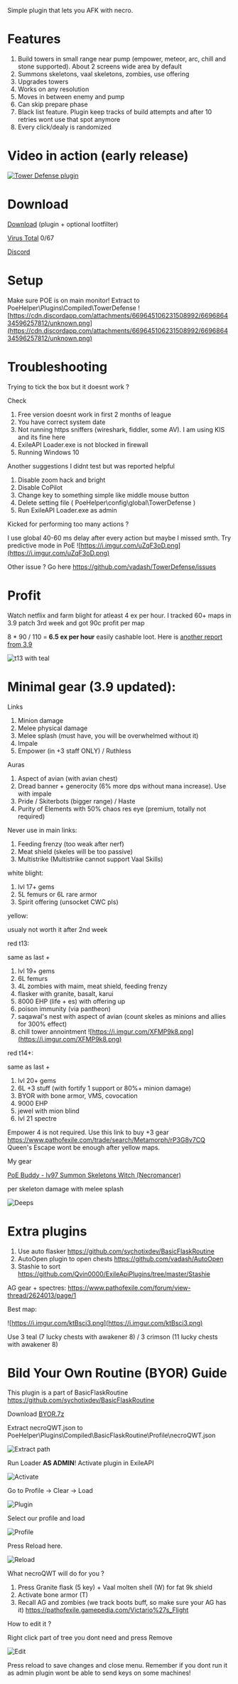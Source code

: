 Simple plugin that lets you AFK with necro.

# Features

1. Build towers in small range near pump (empower, meteor, arc, chill and stone supported). About 2 screens wide area by default
2. Summons skeletons, vaal skeletons, zombies, use offering
3. Upgrades towers
4. Works on any resolution
5. Moves in between enemy and pump
6. Can skip prepare phase
7. Black list feature. Plugin keep tracks of build attempts and after 10 retries wont use that spot anymore
8. Every click/dealy is randomized

# Video in action (early release)

[![Tower Defense plugin](https://i.imgur.com/CiemHav.png)](https://youtu.be/l3qag50mLSs?t=9 "Tower Defense plugin")

# Download
[Download](https://cloud.mail.ru/public/aX3U/4CpuEeicD) (plugin + optional lootfilter)

[Virus Total](https://www.virustotal.com/gui/file/d39a8cf1047167b7b6f7f504b766db81b32431c024e77f9d58dcf36022bb8c4e/detection) 0/67

[Discord](https://discord.gg/krU2DUs)

# Setup 
Make sure POE is on main monitor!
Extract to PoeHelper\Plugins\Compiled\TowerDefense
![https://cdn.discordapp.com/attachments/669645106231508992/669686434596257812/unknown.png](https://cdn.discordapp.com/attachments/669645106231508992/669686434596257812/unknown.png)

# Troubleshooting
Trying to tick the box but it doesnt work ?

Check
1. Free version doesnt work in first 2 months of league
2. You have correct system date
3. Not running https sniffers (wireshark, fiddler, some AV). I am using KIS and its fine here
4. ExileAPI Loader.exe is not blocked in firewall
5. Running Windows 10

Another suggestions I didnt test but was reported helpful
1. Disable zoom hack and bright
2. Disable CoPilot
3. Change key to something simple like middle mouse button
4. Delete setting file ( PoeHelper\config\global\TowerDefense )
5. Run ExileAPI Loader.exe as admin

Kicked for performing too many actions ?

I use global 40-60 ms delay after every action but maybe I missed smth. Try predictive mode in PoE
 ![https://i.imgur.com/uZqF3oD.png](https://i.imgur.com/uZqF3oD.png)

Other issue ? Go here https://github.com/vadash/TowerDefense/issues

# Profit
Watch netflix and farm blight for atleast 4 ex per hour. I tracked 60+ maps in 3.9 patch 3rd week and got 90c profit per map

8 * 90 / 110 = **6.5 ex per hour** easily cashable loot. Here is [another report from 3.9](https://old.reddit.com/r/pathofexile/comments/evqeza/loot_from_40x_blighted_maps/)

![t13 with teal](https://i.imgur.com/hATpF1r.png)

# Minimal gear (3.9 updated):
Links
1. Minion damage
2. Melee physical damage
3. Melee splash (must have, you will be overwhelmed without it)
4. Impale
5. Empower (in +3 staff ONLY) / Ruthless

Auras
1. Aspect of avian (with avian chest)
2. Dread banner + generocity (6% more dps without mana increase). Use with impale
3. Pride / Skiterbots (bigger range) / Haste
4. Purity of Elements with 50% chaos res eye (premium, totally not required)

Never use in main links:
1. Feeding frenzy (too weak after nerf)
2. Meat shield (skeles will be too passive)
3. Multistrike (Multistrike cannot support Vaal Skills)

white blight:

1. lvl 17+ gems
2. 5L femurs or 6L rare armor
3. Spirit offering (unsocket CWC pls)

yellow:

usualy not worth it after 2nd week

red t13:

same as last +
1. lvl 19+ gems
2. 6L femurs
3. 4L zombies with maim, meat shield, feeding frenzy
4. flasker with granite, basalt, karui
5. 8000 EHP (life + es) with offering up
6. poison immunity (via pantheon)
7. saqawal's nest with aspect of avian (count skeles as minions and allies for 300% effect)
8. chill tower annointment
![https://i.imgur.com/XFMP9k8.png](https://i.imgur.com/XFMP9k8.png)

red t14+:

same as last +
1. lvl 20+ gems
2. 6L +3 stuff (with fortify 1 support or 80%+ minion damage)
3. BYOR with bone armor, VMS, covocation
4. 9000 EHP
5. jewel with mion blind
6. lvl 21 spectre

Empower 4 is not required. Use this link to buy +3 gear
https://www.pathofexile.com/trade/search/Metamorph/rP3G8v7CQ
Queen's Escape wont be enough after yellow maps.

My gear 

[PoE Buddy - lv97 Summon Skeletons Witch (Necromancer)](https://poe.technology/poebuddy/Cr8LSnuv#items-view)

per skeleton damage with melee splash

![Deeps](https://i.imgur.com/BpDirWA.png)

# Extra plugins
1. Use auto flasker https://github.com/sychotixdev/BasicFlaskRoutine
2. AutoOpen plugin to open chests https://github.com/vadash/AutoOpen
3. Stashie to sort https://github.com/Qvin0000/ExileApiPlugins/tree/master/Stashie

AG gear + spectres:
https://www.pathofexile.com/forum/view-thread/2624013/page/1

Best map:

![https://i.imgur.com/ktBsci3.png](https://i.imgur.com/ktBsci3.png)

Use 3 teal (7 lucky chests with awakener 8) / 3 crimson (11 lucky chests with awakener 8)

# Bild Your Own Routine (BYOR) Guide
This plugin is a part of BasicFlaskRoutine https://github.com/sychotixdev/BasicFlaskRoutine

Download [BYOR.7z](https://cloud.mail.ru/public/aX3U/4CpuEeicD/BYOR/)

Extract necroQWT.json to PoeHelper\Plugins\Compiled\BasicFlaskRoutine\Profile\necroQWT.json

![Extract path](https://i.imgur.com/jbuQ13i.png)

Run Loader **AS ADMIN**! Activate plugin in ExileAPI

![Activate](https://i.imgur.com/uo8VWAx.png)

Go to Profile -> Clear -> Load

![Plugin](https://i.imgur.com/FU4012J.png)

Select our profile and load

![Profile](https://i.imgur.com/aWuNRSt.png)

Press Reload here.

![Reload](https://i.imgur.com/ZfPZOSy.png)

What necroQWT will do for you ?

1. Press Granite flask (5 key) + Vaal molten shell (W) for fat 9k shield
2. Activate bone armor (T)
3. Recall AG and zombies (we track boots buff, so make sure your AG has it)
https://pathofexile.gamepedia.com/Victario%27s_Flight

How to edit it ?

Right click part of tree you dont need and press Remove

![Edit](https://i.imgur.com/dcLvQHx.png)

Press reload to save changes and close menu. Remember if you dont run it as admin plugin wont be able to send keys on some machines!
